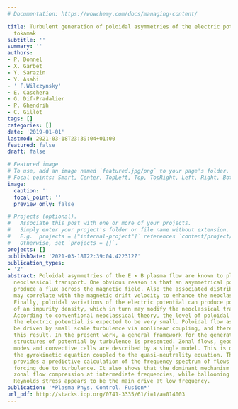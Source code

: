 ```yaml
---
# Documentation: https://wowchemy.com/docs/managing-content/

title: Turbulent generation of poloidal asymmetries of the electric potential in a
  tokamak
subtitle: ''
summary: ''
authors:
- P. Donnel
- X. Garbet
- Y. Sarazin
- Y. Asahi
- ' F.Wilczynsky'
- E. Caschera
- G. Dif-Pradalier
- P. Ghendrih
- C. Gillot
tags: []
categories: []
date: '2019-01-01'
lastmod: 2021-03-18T23:39:04+01:00
featured: false
draft: false

# Featured image
# To use, add an image named `featured.jpg/png` to your page's folder.
# Focal points: Smart, Center, TopLeft, Top, TopRight, Left, Right, BottomLeft, Bottom, BottomRight.
image:
  caption: ''
  focal_point: ''
  preview_only: false

# Projects (optional).
#   Associate this post with one or more of your projects.
#   Simply enter your project's folder or file name without extension.
#   E.g. `projects = ["internal-project"]` references `content/project/deep-learning/index.md`.
#   Otherwise, set `projects = []`.
projects: []
publishDate: '2021-03-18T22:39:04.422312Z'
publication_types:
- '2'
abstract: Poloidal asymmetries of the E × B plasma flow are known to play a role in
  neoclassical transport. One obvious reason is that an asymmetrical potential can
  produce a flux across the magnetic field. Also the associated distribution function
  may correlate with the magnetic drift velocity to enhance the neoclassical flux.
  Finally, poloidal variations of the electric potential can produce poloidal asymmetries
  of an impurity density, which in turn may modify the neoclassical transport coefficients.
  According to conventional neoclassical theory, the level of poloidal asymmetry of
  the electric potential is expected to be very small. Poloidal flow asymmetries can
  be driven by small scale turbulence via nonlinear coupling, and therefore change
  this result. In the present work, a general framework for the generation of axisymmetric
  structures of potential by turbulence is presented. Zonal flows, geodesic acoustic
  modes and convective cells are described by a single model. This is done by solving
  the gyrokinetic equation coupled to the quasi-neutrality equation. This calculation
  provides a predictive calculation of the frequency spectrum of flows given a specified
  forcing due to turbulence. It also shows that the dominant mechanism comes from
  zonal flow compression at intermediate frequencies, while ballooning of the turbulence
  Reynolds stress appears to be the main drive at low frequency.
publication: '*Plasma Phys. Control. Fusion*'
url_pdf: http://stacks.iop.org/0741-3335/61/i=1/a=014003
---
```

